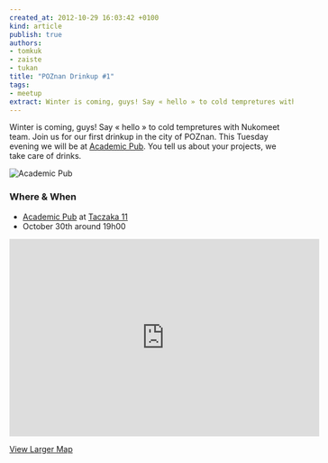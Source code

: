 ```yaml
---
created_at: 2012-10-29 16:03:42 +0100
kind: article
publish: true
authors:
- tomkuk
- zaiste
- tukan
title: "POZnan Drinkup #1"
tags:
- meetup
extract: Winter is coming, guys! Say « hello » to cold tempretures with Nukomeet team. Join us for our first drinkup in the city of POZnan. 
---
```


Winter is coming, guys! Say « hello » to cold tempretures with Nukomeet team.
Join us for our first drinkup in the city of POZnan. This Tuesday evening we
will be at [Academic Pub][1]. You tell us about your projects, we take care of
drinks.

![Academic Pub](/assets/images/academic_pub.png "Academic Pub")

### Where & When

 * [Academic Pub][1] at [Taczaka 11][2]
 * October 30th around 19h00

<iframe width="550" height="350" frameborder="0" scrolling="no" marginheight="0"
marginwidth="0"
src="https://maps.google.com/maps?q=ul.+Taczaka+11,+Poznan,+PL.&amp;ie=UTF8&amp;hq=&amp;hnear=Stanis%C5%82awa+Taczaka+11,+Pozna%C5%84,+wielkopolskie,+Poland&amp;t=m&amp;ll=52.405875,16.920233&amp;spn=0.018327,0.036478&amp;z=14&amp;iwloc=A&amp;output=embed"></iframe>

[View Larger Map][3]

[1]: https://www.facebook.com/pages/Academic-Pub/177686885612193
[2]: http://goo.gl/maps/5mhWO
[3]: https://maps.google.com/maps?q=ul.+Taczaka+11,+Poznan,+PL.&amp;ie=UTF8&amp;hq=&amp;hnear=Stanis%C5%82awa+Taczaka+11,+Pozna%C5%84,+wielkopolskie,+Poland&amp;t=m&amp;ll=52.405875,16.920233&amp;spn=0.018327,0.036478&amp;z=14&amp;iwloc=A&amp;source=embed
